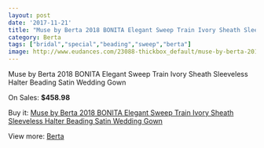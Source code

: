 ```yaml
---
layout: post
date: '2017-11-21'
title: "Muse by Berta 2018 BONITA Elegant Sweep Train Ivory Sheath Sleeveless Halter Beading Satin Wedding Gown"
category: Berta
tags: ["bridal","special","beading","sweep","berta"]
image: http://www.eudances.com/23088-thickbox_default/muse-by-berta-2018-bonita-elegant-sweep-train-ivory-sheath-sleeveless-halter-beading-satin-wedding-gown.jpg
---
```

Muse by Berta 2018 BONITA Elegant Sweep Train Ivory Sheath Sleeveless Halter Beading Satin Wedding Gown

On Sales: **$458.98**
<a href="https://www.eudances.com/en/berta/7384-muse-by-berta-2018-bonita-elegant-sweep-train-ivory-sheath-sleeveless-halter-beading-satin-wedding-gown.html"><amp-img layout="responsive" width="600" height="600" src="//www.eudances.com/23088-thickbox_default/muse-by-berta-2018-bonita-elegant-sweep-train-ivory-sheath-sleeveless-halter-beading-satin-wedding-gown.jpg" alt="Muse by Berta 2018 BONITA Elegant Sweep Train Ivory Sheath Sleeveless Halter Beading Satin Wedding Gown 0" /></a>
<a href="https://www.eudances.com/en/berta/7384-muse-by-berta-2018-bonita-elegant-sweep-train-ivory-sheath-sleeveless-halter-beading-satin-wedding-gown.html"><amp-img layout="responsive" width="600" height="600" src="//www.eudances.com/23092-thickbox_default/muse-by-berta-2018-bonita-elegant-sweep-train-ivory-sheath-sleeveless-halter-beading-satin-wedding-gown.jpg" alt="Muse by Berta 2018 BONITA Elegant Sweep Train Ivory Sheath Sleeveless Halter Beading Satin Wedding Gown 1" /></a>
<a href="https://www.eudances.com/en/berta/7384-muse-by-berta-2018-bonita-elegant-sweep-train-ivory-sheath-sleeveless-halter-beading-satin-wedding-gown.html"><amp-img layout="responsive" width="600" height="600" src="//www.eudances.com/23091-thickbox_default/muse-by-berta-2018-bonita-elegant-sweep-train-ivory-sheath-sleeveless-halter-beading-satin-wedding-gown.jpg" alt="Muse by Berta 2018 BONITA Elegant Sweep Train Ivory Sheath Sleeveless Halter Beading Satin Wedding Gown 2" /></a>
<a href="https://www.eudances.com/en/berta/7384-muse-by-berta-2018-bonita-elegant-sweep-train-ivory-sheath-sleeveless-halter-beading-satin-wedding-gown.html"><amp-img layout="responsive" width="600" height="600" src="//www.eudances.com/23090-thickbox_default/muse-by-berta-2018-bonita-elegant-sweep-train-ivory-sheath-sleeveless-halter-beading-satin-wedding-gown.jpg" alt="Muse by Berta 2018 BONITA Elegant Sweep Train Ivory Sheath Sleeveless Halter Beading Satin Wedding Gown 3" /></a>
<a href="https://www.eudances.com/en/berta/7384-muse-by-berta-2018-bonita-elegant-sweep-train-ivory-sheath-sleeveless-halter-beading-satin-wedding-gown.html"><amp-img layout="responsive" width="600" height="600" src="//www.eudances.com/23089-thickbox_default/muse-by-berta-2018-bonita-elegant-sweep-train-ivory-sheath-sleeveless-halter-beading-satin-wedding-gown.jpg" alt="Muse by Berta 2018 BONITA Elegant Sweep Train Ivory Sheath Sleeveless Halter Beading Satin Wedding Gown 4" /></a>

Buy it: [Muse by Berta 2018 BONITA Elegant Sweep Train Ivory Sheath Sleeveless Halter Beading Satin Wedding Gown](https://www.eudances.com/en/berta/7384-muse-by-berta-2018-bonita-elegant-sweep-train-ivory-sheath-sleeveless-halter-beading-satin-wedding-gown.html "Muse by Berta 2018 BONITA Elegant Sweep Train Ivory Sheath Sleeveless Halter Beading Satin Wedding Gown")

View more: [Berta](https://www.eudances.com/en/110-berta "Berta")